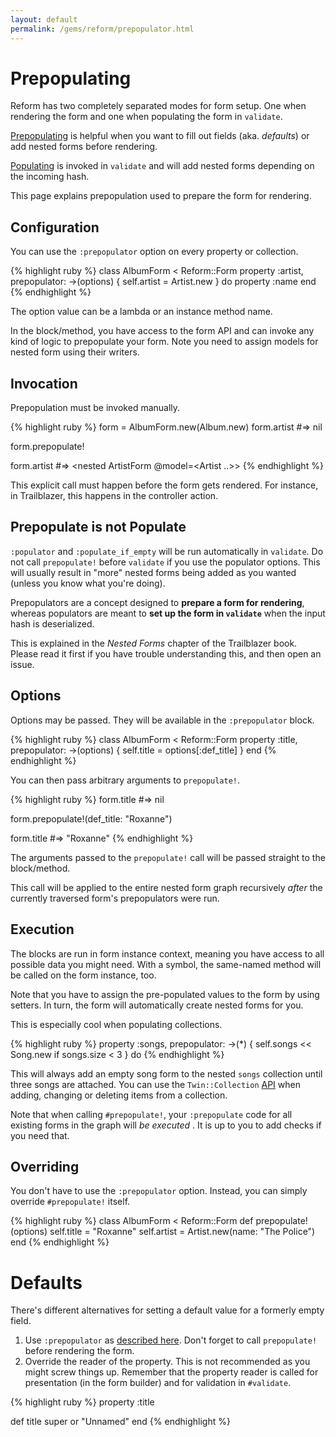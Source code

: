 ```yaml
---
layout: default
permalink: /gems/reform/prepopulator.html
---
```


# Prepopulating

Reform has two completely separated modes for form setup. One when rendering the form and one when populating the form in `validate`.

[Prepopulating](/gems/reform/prepopulator.html) is helpful when you want to fill out fields (aka. _defaults_) or add nested forms before rendering.

[Populating](/gems/reform/populators.html) is invoked in `validate` and will add nested forms depending on the incoming hash.

This page explains prepopulation used to prepare the form for rendering.

## Configuration

You can use the `:prepopulator` option on every property or collection.

{% highlight ruby %}
class AlbumForm < Reform::Form
  property :artist, prepopulator: ->(options) { self.artist = Artist.new } do
    property :name
  end
{% endhighlight %}

The option value can be a lambda or an instance method name.

In the block/method, you have access to the form API and can invoke any kind of logic to prepopulate your form. Note you need to assign models for nested form using their writers.


## Invocation

Prepopulation must be invoked manually.

{% highlight ruby %}
form = AlbumForm.new(Album.new)
form.artist #=> nil

form.prepopulate!

form.artist #=> <nested ArtistForm @model=<Artist ..>>
{% endhighlight %}

This explicit call must happen before the form gets rendered. For instance, in Trailblazer, this happens in the controller action.


## Prepopulate is not Populate

`:populator` and `:populate_if_empty` will be run automatically in `validate`. Do not call `prepopulate!` before `validate` if you use the populator options. This will usually result in "more" nested forms being added as you wanted (unless you know what you're doing).

Prepopulators are a concept designed to **prepare a form for rendering**, whereas populators are meant to **set up the form in `validate`** when the input hash is deserialized.

This is explained in the _Nested Forms_ chapter of the Trailblazer book. Please read it first if you have trouble understanding this, and then open an issue.

## Options

Options may be passed. They will be available in the `:prepopulator` block.

{% highlight ruby %}
class AlbumForm < Reform::Form
  property :title, prepopulator: ->(options) { self.title = options[:def_title] }
end
{% endhighlight %}

You can then pass arbitrary arguments to `prepopulate!`.

{% highlight ruby %}
form.title #=> nil

form.prepopulate!(def_title: "Roxanne")

form.title #=> "Roxanne"
{% endhighlight %}

The arguments passed to the `prepopulate!` call will be passed straight to the block/method.


This call will be applied to the entire nested form graph recursively _after_ the currently traversed form's prepopulators were run.


## Execution

The blocks are run in form instance context, meaning you have access to all possible data you might need. With a symbol, the same-named method will be called on the form instance, too.

Note that you have to assign the pre-populated values to the form by using setters. In turn, the form will automatically create nested forms for you.

This is especially cool when populating collections.

{% highlight ruby %}
property :songs,
  prepopulator: ->(*) { self.songs << Song.new if songs.size < 3 } do
{% endhighlight %}

This will always add an empty song form to the nested `songs` collection until three songs are attached. You can use the `Twin::Collection` [API](/gems/disposable/collection.html) when adding, changing or deleting items from a collection.

Note that when calling `#prepopulate!`, your `:prepopulate` code for all existing forms in the graph will _be executed_ . It is up to you to add checks if you need that.

## Overriding

You don't have to use the `:prepopulator` option. Instead, you can simply override `#prepopulate!` itself.

{% highlight ruby %}
class AlbumForm < Reform::Form
  def prepopulate!(options)
    self.title = "Roxanne"
    self.artist = Artist.new(name: "The Police")
  end
{% endhighlight %}


# Defaults

There's different alternatives for setting a default value for a formerly empty field.

1. Use `:prepopulator` as [described here](#configuration). Don't forget to call `prepopulate!` before rendering the form.
2. Override the reader of the property. This is not recommended as you might screw things up. Remember that the property reader is called for presentation (in the form builder) and for validation in `#validate`.

{% highlight ruby %}
property :title

def title
  super or "Unnamed"
end
{% endhighlight %}
